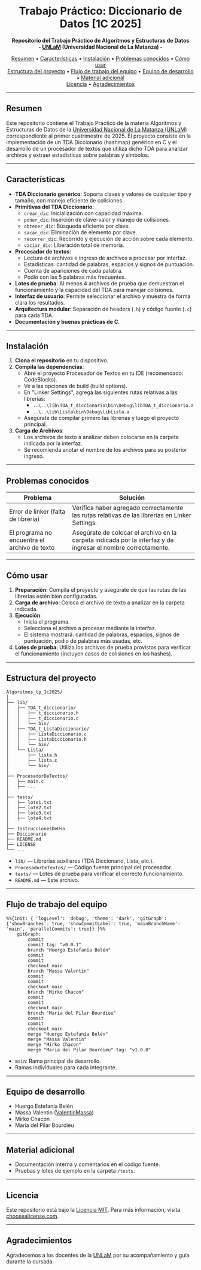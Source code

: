 <h1 align="center">
    Trabajo Práctico: Diccionario de Datos [1C 2025]
</h1>

<p align="center">
    <strong>Repositorio del Trabajo Práctico de Algoritmos y Estructuras de Datos</strong>
    <br>
    <strong>- <a href="https://www.unlam.edu.ar/">UNLaM</a> (Universidad Nacional de La Matanza) -</strong>
</p>

<p align="center">
    <a href="#resumen">Resumen</a> •
    <a href="#características">Características</a> •
    <a href="#instalación">Instalación</a> •
    <a href="#problemas-conocidos">Problemas conocidos</a> •
    <a href="#cómo-usar">Cómo usar</a>
    <br>
    <a href="#estructura-del-proyecto">Estructura del proyecto</a> •
    <a href="#flujo-de-trabajo-del-equipo">Flujo de trabajo del equipo</a> •
    <a href="#equipo-de-desarrollo">Equipo de desarrollo</a> •
    <a href="#material-adicional">Material adicional</a>
    <br>
    <a href="#licencia">Licencia</a> •
    <a href="#agradecimientos">Agradecimientos</a>
</p>

---

## Resumen

Este repositorio contiene el Trabajo Práctico de la materia Algoritmos y Estructuras de Datos de la [Universidad Nacional de La Matanza (UNLaM)](https://www.unlam.edu.ar/) correspondiente al primer cuatrimestre de 2025. El proyecto consiste en la implementación de un TDA Diccionario (hashmap) genérico en C y el desarrollo de un procesador de textos que utiliza dicho TDA para analizar archivos y extraer estadísticas sobre palabras y símbolos.

---

## Características

- **TDA Diccionario genérico**: Soporta claves y valores de cualquier tipo y tamaño, con manejo eficiente de colisiones.
- **Primitivas del TDA Diccionario**:
    - `crear_dic`: Inicialización con capacidad máxima.
    - `poner_dic`: Inserción de clave-valor y manejo de colisiones.
    - `obtener_dic`: Búsqueda eficiente por clave.
    - `sacar_dic`: Eliminación de elemento por clave.
    - `recorrer_dic`: Recorrido y ejecución de acción sobre cada elemento.
    - `vaciar_dic`: Liberación total de memoria.
- **Procesador de textos**:
    - Lectura de archivos e ingreso de archivos a procesar por interfaz.
    - Estadísticas: cantidad de palabras, espacios y signos de puntuación.
    - Cuenta de apariciones de cada palabra.
    - Podio con las 5 palabras más frecuentes.
- **Lotes de prueba**: Al menos 4 archivos de prueba que demuestran el funcionamiento y la capacidad del TDA para manejar colisiones.
- **Interfaz de usuario**: Permite seleccionar el archivo y muestra de forma clara los resultados.
- **Arquitectura modular**: Separación de headers (`.h`) y código fuente (`.c`) para cada TDA.
- **Documentación y buenas prácticas de C**.

---

## Instalación

1. **Clona el repositorio** en tu dispositivo.
2. **Compila las dependencias**:
    - Abre el proyecto Procesador de Textos en tu IDE (recomendado: CodeBlocks).
    - Ve a las opciones de build (build options).
    - En "Linker Settings", agrega las siguientes rutas relativas a las librerías:
        - `..\..\lib\TDA_t_diccionario\bin\Debug\libTDA_t_diccionario.a`
        - `..\..\lib\Lista\bin\Debug\libLista.a`
    - Asegúrate de compilar primero las librerías y luego el proyecto principal.
3. **Carga de Archivos**:
    - Los archivos de texto a analizar deben colocarse en la carpeta indicada por la interfaz.
    - Se recomienda anotar el nombre de los archivos para su posterior ingreso.

---

## Problemas conocidos

| Problema | Solución |
| --- | --- |
| Error de linker (falta de librería) | Verifica haber agregado correctamente las rutas relativas de las librerías en Linker Settings. |
| El programa no encuentra el archivo de texto | Asegúrate de colocar el archivo en la carpeta indicada por la interfaz y de ingresar el nombre correctamente. |

---

## Cómo usar

1. **Preparación**: Compila el proyecto y asegúrate de que las rutas de las librerías estén bien configuradas.
2. **Carga de archivo**: Coloca el archivo de texto a analizar en la carpeta indicada.
3. **Ejecución**:
    - Inicia el programa.
    - Selecciona el archivo a procesar mediante la interfaz.
    - El sistema mostrará: cantidad de palabras, espacios, signos de puntuación, podio de palabras más usadas, etc.
4. **Lotes de prueba**: Utiliza los archivos de prueba provistos para verificar el funcionamiento (incluyen casos de colisiones en los hashes).

---

## Estructura del proyecto

```plaintext
Algoritmos_tp_1c2025/
│
├── lib/
│   ├── TDA_t_diccionario/
│   │   ├── t_diccionario.h
│   │   ├── t_diccionario.c
│   │   └── bin/
│   ├── TDA_t_ListaDiccionario/
│   │   ├── ListaDiccionario.c
│   │   ├── ListaDiccionario.h
│   │   └── bin/
│   └── Lista/
│       ├── lista.h
│       ├── lista.c
│       └── bin/
│
├── ProcesadorDeTextos/
│   ├── main.c
│   ├── ...
│
├── tests/
│   ├── lote1.txt
│   ├── lote2.txt
│   ├── lote3.txt
│   ├── lote4.txt
│
├── InstruccionesDeUso
├── Diccionario
├── README.md
├── LICENSE
└── ...
```

- `lib/` — Librerías auxiliares (TDA Diccionario, Lista, etc.).
- `ProcesadorDeTextos/` — Código fuente principal del procesador.
- `tests/` — Lotes de prueba para verificar el correcto funcionamiento.
- `README.md` — Este archivo.

---

## Flujo de trabajo del equipo

```mermaid
%%{init: { 'logLevel': 'debug', 'theme': 'dark', 'gitGraph': {'showBranches': true, 'showCommitLabel': true, 'mainBranchName': 'main', 'parallelCommits': true}} }%%
    gitGraph:
        commit
        commit tag: "v0.0.1"
        branch "Huergo Estefanía Belén"
        commit
        commit
        checkout main
        branch "Massa Valentin"
        commit
        commit
        checkout main
        branch "Mirko Chacon"
        commit
        commit
        checkout main
        branch "Maria del Pilar Bourdieu"
        commit
        commit
        checkout main
        merge "Huergo Estefanía Belén"
        merge "Massa Valentin"
        merge "Mirko Chacon"
        merge "Maria del Pilar Bourdieu" tag: "v1.0.0"
```

- `main`: Rama principal de desarrollo.
- Ramas individuales para cada integrante.

---

## Equipo de desarrollo

- Huergo Estefanía Belén
- Massa Valentin ([ValentinMassa](https://github.com/ValentinMassa))
- Mirko Chacon
- Maria del Pilar Bourdieu

---

## Material adicional

- Documentación interna y comentarios en el código fuente.
- Pruebas y lotes de ejemplo en la carpeta `/tests`.

---

## Licencia

Este repositorio está bajo la [Licencia MIT](./LICENSE). Para más información, visita [choosealicense.com](https://choosealicense.com/licenses/mit/).

---

## Agradecimientos

Agradecemos a los docentes de la [UNLaM](https://www.unlam.edu.ar/) por su acompañamiento y guía durante la cursada.
